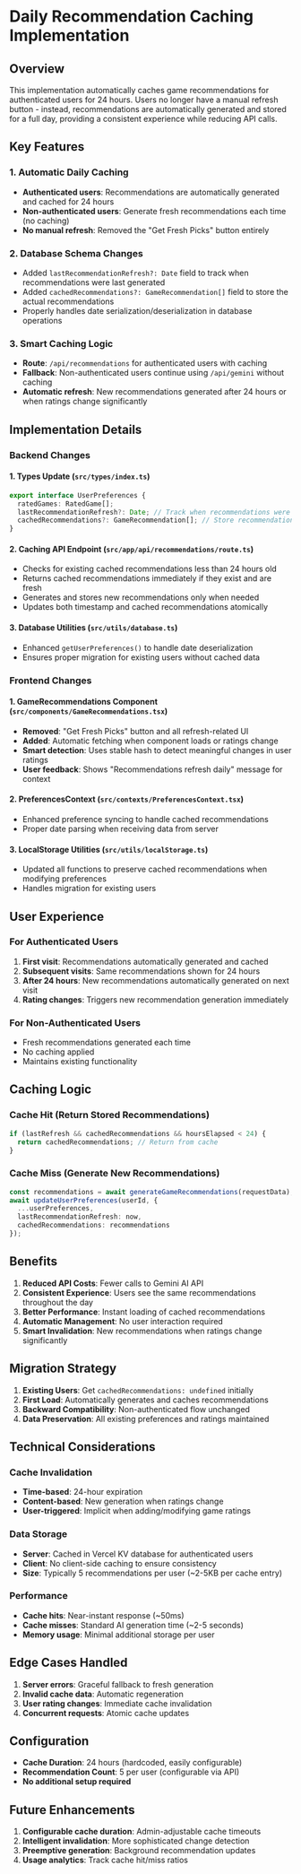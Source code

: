 # Daily Recommendation Caching Implementation

## Overview
This implementation automatically caches game recommendations for authenticated users for 24 hours. Users no longer have a manual refresh button - instead, recommendations are automatically generated and stored for a full day, providing a consistent experience while reducing API calls.

## Key Features

### 1. Automatic Daily Caching
- **Authenticated users**: Recommendations are automatically generated and cached for 24 hours
- **Non-authenticated users**: Generate fresh recommendations each time (no caching)
- **No manual refresh**: Removed the "Get Fresh Picks" button entirely

### 2. Database Schema Changes
- Added `lastRecommendationRefresh?: Date` field to track when recommendations were last generated
- Added `cachedRecommendations?: GameRecommendation[]` field to store the actual recommendations
- Properly handles date serialization/deserialization in database operations

### 3. Smart Caching Logic
- **Route**: `/api/recommendations` for authenticated users with caching
- **Fallback**: Non-authenticated users continue using `/api/gemini` without caching
- **Automatic refresh**: New recommendations generated after 24 hours or when ratings change significantly

## Implementation Details

### Backend Changes

#### 1. Types Update (`src/types/index.ts`)
```typescript
export interface UserPreferences {
  ratedGames: RatedGame[];
  lastRecommendationRefresh?: Date; // Track when recommendations were last generated
  cachedRecommendations?: GameRecommendation[]; // Store recommendations for the day
}
```

#### 2. Caching API Endpoint (`src/app/api/recommendations/route.ts`)
- Checks for existing cached recommendations less than 24 hours old
- Returns cached recommendations immediately if they exist and are fresh
- Generates and stores new recommendations only when needed
- Updates both timestamp and cached recommendations atomically

#### 3. Database Utilities (`src/utils/database.ts`)
- Enhanced `getUserPreferences()` to handle date deserialization
- Ensures proper migration for existing users without cached data

### Frontend Changes

#### 1. GameRecommendations Component (`src/components/GameRecommendations.tsx`)
- **Removed**: "Get Fresh Picks" button and all refresh-related UI
- **Added**: Automatic fetching when component loads or ratings change
- **Smart detection**: Uses stable hash to detect meaningful changes in user ratings
- **User feedback**: Shows "Recommendations refresh daily" message for context

#### 2. PreferencesContext (`src/contexts/PreferencesContext.tsx`)
- Enhanced preference syncing to handle cached recommendations
- Proper date parsing when receiving data from server

#### 3. LocalStorage Utilities (`src/utils/localStorage.ts`)
- Updated all functions to preserve cached recommendations when modifying preferences
- Handles migration for existing users

## User Experience

### For Authenticated Users
1. **First visit**: Recommendations automatically generated and cached
2. **Subsequent visits**: Same recommendations shown for 24 hours
3. **After 24 hours**: New recommendations automatically generated on next visit
4. **Rating changes**: Triggers new recommendation generation immediately

### For Non-Authenticated Users
- Fresh recommendations generated each time
- No caching applied
- Maintains existing functionality

## Caching Logic

### Cache Hit (Return Stored Recommendations)
```typescript
if (lastRefresh && cachedRecommendations && hoursElapsed < 24) {
  return cachedRecommendations; // Return from cache
}
```

### Cache Miss (Generate New Recommendations)
```typescript
const recommendations = await generateGameRecommendations(requestData);
await updateUserPreferences(userId, {
  ...userPreferences,
  lastRecommendationRefresh: now,
  cachedRecommendations: recommendations
});
```

## Benefits

1. **Reduced API Costs**: Fewer calls to Gemini AI API
2. **Consistent Experience**: Users see the same recommendations throughout the day
3. **Better Performance**: Instant loading of cached recommendations
4. **Automatic Management**: No user interaction required
5. **Smart Invalidation**: New recommendations when ratings change significantly

## Migration Strategy

1. **Existing Users**: Get `cachedRecommendations: undefined` initially
2. **First Load**: Automatically generates and caches recommendations
3. **Backward Compatibility**: Non-authenticated flow unchanged
4. **Data Preservation**: All existing preferences and ratings maintained

## Technical Considerations

### Cache Invalidation
- **Time-based**: 24-hour expiration
- **Content-based**: New generation when ratings change
- **User-triggered**: Implicit when adding/modifying game ratings

### Data Storage
- **Server**: Cached in Vercel KV database for authenticated users
- **Client**: No client-side caching to ensure consistency
- **Size**: Typically 5 recommendations per user (~2-5KB per cache entry)

### Performance
- **Cache hits**: Near-instant response (~50ms)
- **Cache misses**: Standard AI generation time (~2-5 seconds)
- **Memory usage**: Minimal additional storage per user

## Edge Cases Handled

1. **Server errors**: Graceful fallback to fresh generation
2. **Invalid cache data**: Automatic regeneration
3. **User rating changes**: Immediate cache invalidation
4. **Concurrent requests**: Atomic cache updates

## Configuration

- **Cache Duration**: 24 hours (hardcoded, easily configurable)
- **Recommendation Count**: 5 per user (configurable via API)
- **No additional setup required**

## Future Enhancements

1. **Configurable cache duration**: Admin-adjustable cache timeouts
2. **Intelligent invalidation**: More sophisticated change detection
3. **Preemptive generation**: Background recommendation updates
4. **Usage analytics**: Track cache hit/miss ratios 